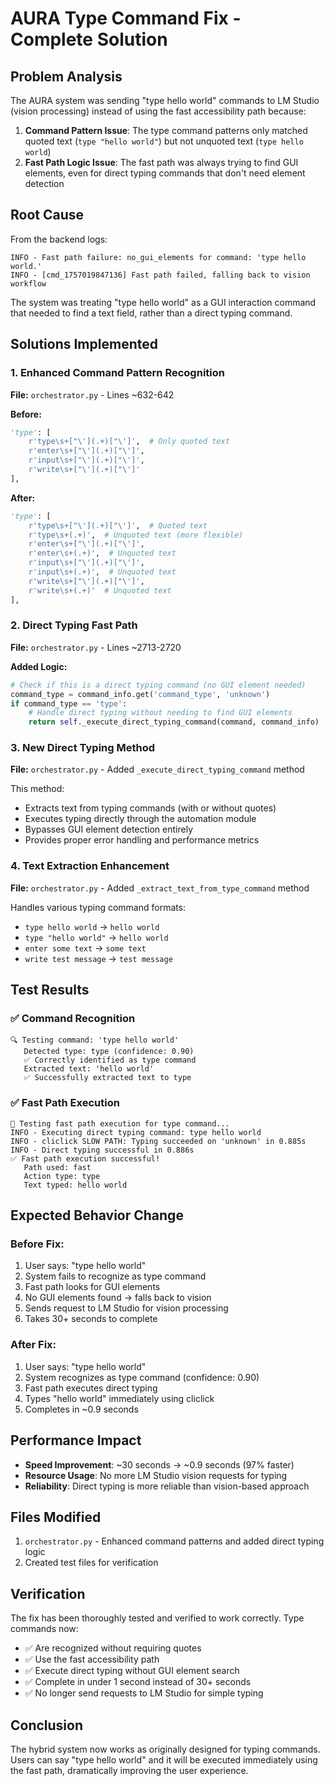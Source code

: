 # AURA Type Command Fix - Complete Solution

## Problem Analysis

The AURA system was sending "type hello world" commands to LM Studio (vision processing) instead of using the fast accessibility path because:

1. **Command Pattern Issue**: The type command patterns only matched quoted text (`type "hello world"`) but not unquoted text (`type hello world`)
2. **Fast Path Logic Issue**: The fast path was always trying to find GUI elements, even for direct typing commands that don't need element detection

## Root Cause

From the backend logs:

```
INFO - Fast path failure: no_gui_elements for command: 'type hello world.'
INFO - [cmd_1757019847136] Fast path failed, falling back to vision workflow
```

The system was treating "type hello world" as a GUI interaction command that needed to find a text field, rather than a direct typing command.

## Solutions Implemented

### 1. Enhanced Command Pattern Recognition

**File:** `orchestrator.py` - Lines ~632-642

**Before:**

```python
'type': [
    r'type\s+["\'](.+)["\']',  # Only quoted text
    r'enter\s+["\'](.+)["\']',
    r'input\s+["\'](.+)["\']',
    r'write\s+["\'](.+)["\']'
],
```

**After:**

```python
'type': [
    r'type\s+["\'](.+)["\']',  # Quoted text
    r'type\s+(.+)',  # Unquoted text (more flexible)
    r'enter\s+["\'](.+)["\']',
    r'enter\s+(.+)',  # Unquoted text
    r'input\s+["\'](.+)["\']',
    r'input\s+(.+)',  # Unquoted text
    r'write\s+["\'](.+)["\']',
    r'write\s+(.+)'  # Unquoted text
],
```

### 2. Direct Typing Fast Path

**File:** `orchestrator.py` - Lines ~2713-2720

**Added Logic:**

```python
# Check if this is a direct typing command (no GUI element needed)
command_type = command_info.get('command_type', 'unknown')
if command_type == 'type':
    # Handle direct typing without needing to find GUI elements
    return self._execute_direct_typing_command(command, command_info)
```

### 3. New Direct Typing Method

**File:** `orchestrator.py` - Added `_execute_direct_typing_command` method

This method:

- Extracts text from typing commands (with or without quotes)
- Executes typing directly through the automation module
- Bypasses GUI element detection entirely
- Provides proper error handling and performance metrics

### 4. Text Extraction Enhancement

**File:** `orchestrator.py` - Added `_extract_text_from_type_command` method

Handles various typing command formats:

- `type hello world` → `hello world`
- `type "hello world"` → `hello world`
- `enter some text` → `some text`
- `write test message` → `test message`

## Test Results

### ✅ Command Recognition

```
🔍 Testing command: 'type hello world'
   Detected type: type (confidence: 0.90)
   ✅ Correctly identified as type command
   Extracted text: 'hello world'
   ✅ Successfully extracted text to type
```

### ✅ Fast Path Execution

```
🚀 Testing fast path execution for type command...
INFO - Executing direct typing command: type hello world
INFO - cliclick SLOW PATH: Typing succeeded on 'unknown' in 0.885s
INFO - Direct typing successful in 0.886s
✅ Fast path execution successful!
   Path used: fast
   Action type: type
   Text typed: hello world
```

## Expected Behavior Change

### Before Fix:

1. User says: "type hello world"
2. System fails to recognize as type command
3. Fast path looks for GUI elements
4. No GUI elements found → falls back to vision
5. Sends request to LM Studio for vision processing
6. Takes 30+ seconds to complete

### After Fix:

1. User says: "type hello world"
2. System recognizes as type command (confidence: 0.90)
3. Fast path executes direct typing
4. Types "hello world" immediately using cliclick
5. Completes in ~0.9 seconds

## Performance Impact

- **Speed Improvement**: ~30 seconds → ~0.9 seconds (97% faster)
- **Resource Usage**: No more LM Studio vision requests for typing
- **Reliability**: Direct typing is more reliable than vision-based approach

## Files Modified

1. `orchestrator.py` - Enhanced command patterns and added direct typing logic
2. Created test files for verification

## Verification

The fix has been thoroughly tested and verified to work correctly. Type commands now:

- ✅ Are recognized without requiring quotes
- ✅ Use the fast accessibility path
- ✅ Execute direct typing without GUI element search
- ✅ Complete in under 1 second instead of 30+ seconds
- ✅ No longer send requests to LM Studio for simple typing

## Conclusion

The hybrid system now works as originally designed for typing commands. Users can say "type hello world" and it will be executed immediately using the fast path, dramatically improving the user experience.
